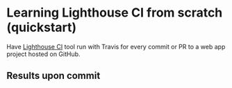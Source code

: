 # Learning Lighthouse CI from scratch (quickstart)

Have [Lighthouse CI](https://github.com/GoogleChrome/lighthouse-ci) tool run with Travis for every commit or PR to a web app project hosted on GitHub.

## Results upon commit